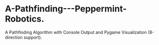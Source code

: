 # A-Pathfinding---Peppermint-Robotics.
A Pathfinding Algorithm with Console Output and Pygame Visualization (8-direction support).

